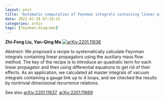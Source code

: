 ```yaml
---
layout: post
title: "Automatic computation of Feynman integrals containing linear propagators via auxiliary mass flow"
date: 2022-01-28 07:18:23
categories: arXiv
tags: [feynman-diagrams]
---
```


**Zhi-Feng Liu, Yan-Qing Ma**
[![arXiv:2201.11636](https://img.shields.io/badge/arXiv-2201.11636-00ff00)](https://arxiv.org/abs/2201.11636)

*Abstract:*
We proposed a recipe to systematically calculate Feynman integrals containing linear propagators using the auxiliary mass flow method. The key of the recipe is to introduce an quadratic term for each linear propagator and then using differential equations to get rid of their effects. As an application, we calculated all master integrals of vacuum integrals containing a gauge link up to 4 loops, and we checked the results by nontrivial dimensional recurrence relations.

See also  [arXiv:2201.11637](feynman-integrals-linear-algebra.html), [arXiv:2201.11669](amflow.html)
